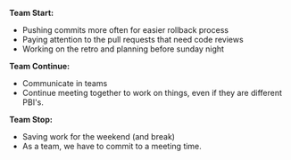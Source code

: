**Team Start:**
- Pushing commits more often for easier rollback process
- Paying attention to the pull requests that need code reviews
- Working on the retro and planning before sunday night

**Team Continue:**
- Communicate in teams
- Continue meeting together to work on things, even if they are different PBI's. 

**Team Stop:**
- Saving work for the weekend (and break)
- As a team, we have to commit to a meeting time. 